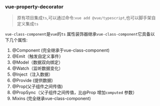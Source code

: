### vue-property-decorator
> 原有项目集成`ts`,可以通过命令:`vue add @vue/typescript`,也可以脚手架自定义集成`ts`

`vue-class-component`是`vue`的`ts` 属性装饰器继承`vue-class-component`它具备以下几个属性:
1. @Component (完全继承于vue-class-component) 
2. @Emit（触发自定义事件）
3. @Model（数据双向绑定）
4. @Watch（监听数据变化）
5. @Inject（注入数据）
6. @Provide (提供数据)
7. @Prop(父子组件之间传值)
8. @PropSync（父子组件之间传值，比@Prop 增加`computed` 参数）
9. Mixins (完全继承vue-class-component)
